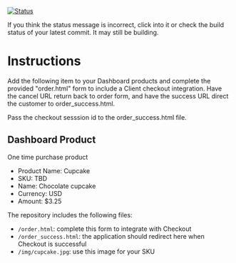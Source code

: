[![Status](https://img.shields.io/badge/status-SUBMITTABLE%20COMMIT:%20a560ea0b443e895664e6112311a957f4fd45594c-brightgreen.svg)](https://github.com/andremcb/bakery_scaffold_AApE3fQi8zR0pcdo/commit/a560ea0b443e895664e6112311a957f4fd45594c)






















































































































































































If you think the status message is incorrect, click into it or check the build status of your latest commit. It may still be building.

# Instructions 

Add the following item to your Dashboard products and complete the provided "order.html" form to include a Client checkout integration. Have the cancel URL return back to order form, and have the success URL direct the customer to order_success.html. 

Pass the checkout sesssion id to the order_success.html file.

## Dashboard Product
One time purchase product
* Product Name: Cupcake
* SKU: TBD
* Name: Chocolate cupcake
* Currency: USD
* Amount: $3.25

The repository includes the following files:
* `/order.html`: complete this form to integrate with Checkout
* `/order_success.html`: the application should redirect here when Checkout is successful
* `/img/cupcake.jpg`: use this image for your SKU
